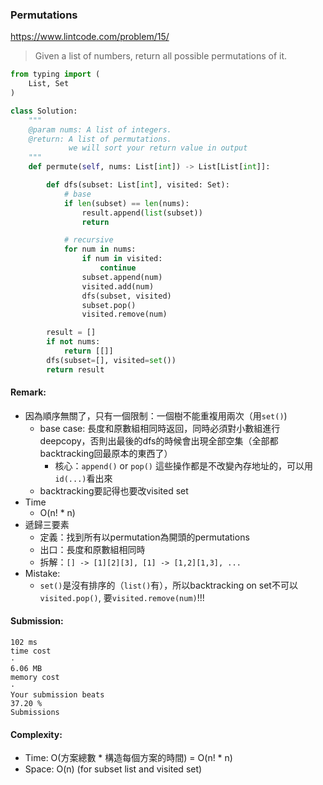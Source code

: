 ### Permutations
https://www.lintcode.com/problem/15/  
> Given a list of numbers, return all possible permutations of it.

```python
from typing import (
    List, Set
)

class Solution:
    """
    @param nums: A list of integers.
    @return: A list of permutations.
             we will sort your return value in output
    """
    def permute(self, nums: List[int]) -> List[List[int]]:

        def dfs(subset: List[int], visited: Set):
            # base
            if len(subset) == len(nums):
                result.append(list(subset))
                return

            # recursive
            for num in nums:
                if num in visited:
                    continue
                subset.append(num)
                visited.add(num)
                dfs(subset, visited)
                subset.pop()
                visited.remove(num)

        result = []
        if not nums:
            return [[]]
        dfs(subset=[], visited=set())
        return result
```

#### Remark:
- 因為順序無關了，只有一個限制：一個樹不能重複用兩次（用`set()`)
  - base case: 長度和原數組相同時返回，同時必須對小數組進行deepcopy，否則出最後的dfs的時候會出現全部空集（全部都backtracking回最原本的東西了）
    - 核心：`append()` or `pop()` 這些操作都是不改變內存地址的，可以用`id(...)`看出來 
  - backtracking要記得也要改visited set
- Time
  - O(n! * n)
- 遞歸三要素
  - 定義：找到所有以permutation為開頭的permutations
  - 出口：長度和原數組相同時
  - 拆解：`[] -> [1][2][3], [1] -> [1,2][1,3], ...`
- Mistake:
  - `set()`是沒有排序的（`list()`有），所以backtracking on set不可以`visited.pop()`, 要`visited.remove(num)`!!! 
#### Submission:
```
102 ms
time cost
·
6.06 MB
memory cost
·
Your submission beats
37.20 %
Submissions
```
#### Complexity:
- Time: O(方案總數 * 構造每個方案的時間) = O(n! * n)
- Space: O(n) (for subset list and visited set)
